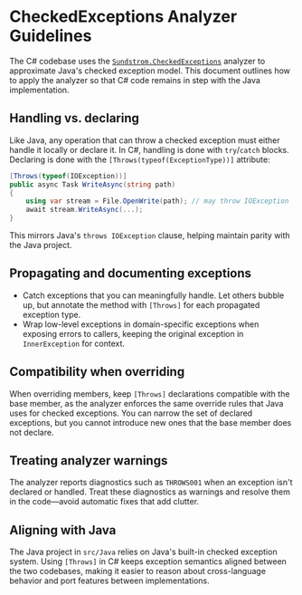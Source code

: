 # CheckedExceptions Analyzer Guidelines

The C# codebase uses the [`Sundstrom.CheckedExceptions`](https://github.com/sundstrom/checked-exceptions) analyzer to approximate Java's checked exception model. This document outlines how to apply the analyzer so that C# code remains in step with the Java implementation.

## Handling vs. declaring

Like Java, any operation that can throw a checked exception must either handle it locally or declare it. In C#, handling is done with `try`/`catch` blocks. Declaring is done with the `[Throws(typeof(ExceptionType))]` attribute:

```csharp
[Throws(typeof(IOException))]
public async Task WriteAsync(string path)
{
    using var stream = File.OpenWrite(path); // may throw IOException
    await stream.WriteAsync(...);
}
```

This mirrors Java's `throws IOException` clause, helping maintain parity with the Java project.

## Propagating and documenting exceptions

- Catch exceptions that you can meaningfully handle. Let others bubble up, but annotate the method with `[Throws]` for each propagated exception type.
- Wrap low-level exceptions in domain-specific exceptions when exposing errors to callers, keeping the original exception in `InnerException` for context.

## Compatibility when overriding

When overriding members, keep `[Throws]` declarations compatible with the base member, as the analyzer enforces the same override rules that Java uses for checked exceptions. You can narrow the set of declared exceptions, but you cannot introduce new ones that the base member does not declare.

## Treating analyzer warnings

The analyzer reports diagnostics such as `THROWS001` when an exception isn't declared or handled. Treat these diagnostics as warnings and resolve them in the code—avoid automatic fixes that add clutter.

## Aligning with Java

The Java project in `src/Java` relies on Java's built-in checked exception system. Using `[Throws]` in C# keeps exception semantics aligned between the two codebases, making it easier to reason about cross-language behavior and port features between implementations.

